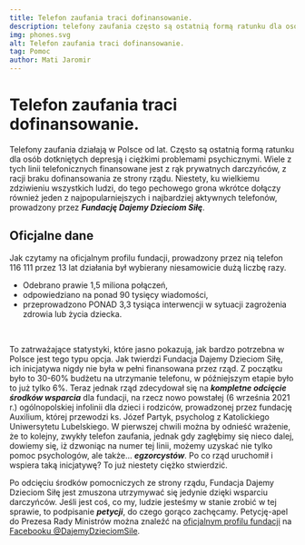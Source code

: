 ```yaml
---
title: Telefon zaufania traci dofinansowanie.
description: telefony zaufania często są ostatnią formą ratunku dla osób dotkniętych depresją
img: phones.svg
alt: Telefon zaufania traci dofinansowanie.
tag: Pomoc
author: Mati Jaromir
---
```

# Telefon zaufania traci dofinansowanie.

<!-- ## Jedna z najważniejszych form ratunku -->
Telefony zaufania działają w Polsce od lat. Często są ostatnią formą ratunku dla osób dotkniętych depresją i ciężkimi problemami psychicznymi. Wiele z tych linii telefonicznych finansowane jest z rąk prywatnych darczyńców, z racji braku dofinansowania ze strony rządu. Niestety, ku wielkiemu zdziwieniu wszystkich ludzi, do tego pechowego grona wkrótce dołączy również jeden z najpopularniejszych i najbardziej aktywnych telefonów, prowadzony przez ***Fundację Dajemy Dzieciom Siłę***.

## Oficjalne dane

Jak czytamy na oficjalnym profilu fundacji, prowadzony przez nią telefon 116 111 przez 13 lat działania był wybierany niesamowicie dużą liczbę razy. 

- Odebrano prawie 1,5 miliona połączeń, 
- odpowiedziano na ponad 90 tysięcy wiadomości,
- przeprowadzono PONAD 3,3 tysiąca interwencji w sytuacji zagrożenia zdrowia lub życia dziecka. 
<br>

To zatrważające statystyki, które jasno pokazują, jak bardzo potrzebna w Polsce jest tego typu opcja. 
Jak twierdzi Fundacja Dajemy Dzieciom Siłę, ich inicjatywa nigdy nie była w pełni finansowana przez rząd. Z początku było to 30-60% budżetu na utrzymanie telefonu, w późniejszym etapie było to już tylko 6%. Teraz jednak rząd zdecydował się na ***kompletne odcięcie środków wsparcia*** dla fundacji, na rzecz nowo powstałej (6 września 2021 r.) ogólnopolskiej infolinii dla dzieci i rodziców, prowadzonej przez fundację Auxilium, której przewodzi ks. Józef Partyk, psycholog z Katolickiego Uniwersytetu Lubelskiego. W pierwszej chwili można by odnieść wrażenie, że to kolejny, zwykły telefon zaufania, jednak gdy zagłębimy się nieco dalej, dowiemy się, iż dzwoniąc na numer tej linii, możemy uzyskać nie tylko pomoc psychologów, ale także… ***egzorcystów***. Po co rząd uruchomił i wspiera taką inicjatywę? To już niestety ciężko stwierdzić.

Po odcięciu środków pomocniczych ze strony rządu, Fundacja Dajemy Dzieciom Siłę jest zmuszona utrzymywać się jedynie dzięki wsparciu darczyńców. Jeśli jest coś, co my, ludzie jesteśmy w stanie zrobić w tej sprawie, to podpisanie ***petycji***, do czego gorąco zachęcamy. Petycję-apel do Prezesa Rady Ministrów można znaleźć na [oficjalnym profilu fundacji](https://www.facebook.com/DajemyDzieciomSile/) na [Facebooku @DajemyDzieciomSile](https://www.facebook.com/DajemyDzieciomSile). 
